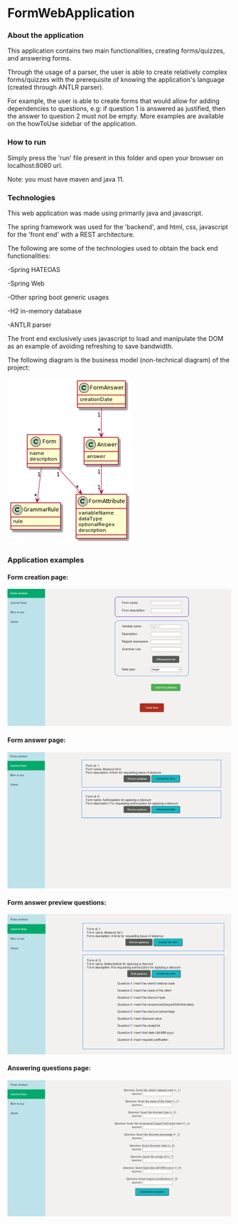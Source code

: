 # FormWebApplication



### About the application

This application contains two main functionalities, creating forms/quizzes, and answering forms.

Through the usage of a parser, the user is able to create relatively complex forms/quizzes with the prerequisite of knowing the application's language (created through ANTLR parser).

For example, the user is able to create forms that would allow for adding dependencies to questions, e.g: if question 1 is answered as justified, then the answer to question 2 must not be empty. More examples are available on the howToUse sidebar of the application.


### How to run

Simply press the 'run' file present in this folder and open your browser on localhost:8080 url.

Note: you must have maven and java 11.

### Technologies

This web application was made using primarily java and javascript.

The spring framework was used for the 'backend', and html, css, javascript for the 'front end' with a REST architecture.

The following are some of the technologies used to obtain the back end functionalities:

-Spring HATEOAS

-Spring Web

-Other spring boot generic usages

-H2 in-memory database

-ANTLR parser


The front end exclusively uses javascript to load and manipulate the DOM as an example of avoiding refreshing to save bandwidth.

The following diagram is the business model (non-technical diagram) of the project:


![docs/ModelDiagram.png](docs/ModelDiagram.png)


### Application examples

#### Form creation page:

![docs/appImages/FormCreation.png](docs/appImages/FormCreation.png)

#### Form answer page:

![docs/appImages/FormAnswer.png](docs/appImages/FormAnswer.png)

#### Form answer preview questions:

![docs/appImages/AnswerPreview.png](docs/appImages/AnswerPreview.png)

#### Answering questions page:

![docs/appImages/FormAnswering.png](docs/appImages/FormAnswering.png)
